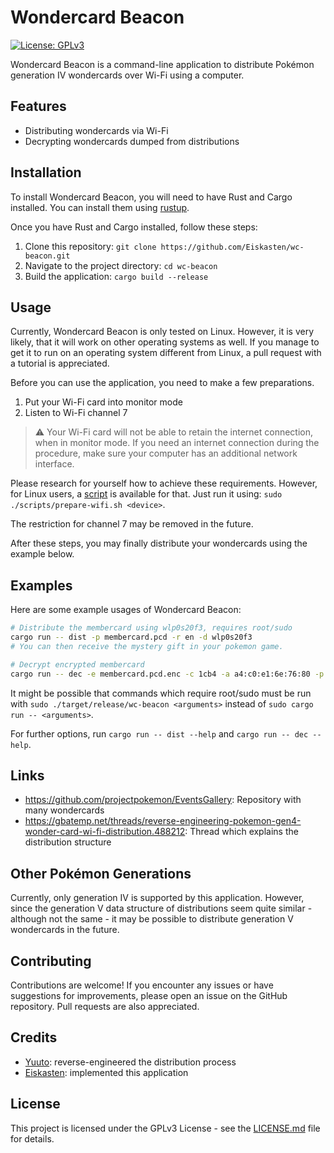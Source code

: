 # Wondercard Beacon

[![License: GPLv3](https://img.shields.io/badge/License-GPLv3-darkgreen.svg)](https://opensource.org/license/gpl-3-0/)

Wondercard Beacon is a command-line application to distribute Pokémon generation IV wondercards over Wi-Fi using a
computer.

## Features

- Distributing wondercards via Wi-Fi
- Decrypting wondercards dumped from distributions

## Installation

To install Wondercard Beacon, you will need to have Rust and Cargo installed. You can install them
using [rustup](https://rustup.rs/).

Once you have Rust and Cargo installed, follow these steps:

1. Clone this repository: `git clone https://github.com/Eiskasten/wc-beacon.git`
2. Navigate to the project directory: `cd wc-beacon`
3. Build the application: `cargo build --release`

## Usage

Currently, Wondercard Beacon is only tested on Linux.
However, it is very likely, that it will work on other operating systems as well.
If you manage to get it to run on an operating system different from Linux, a pull request with a tutorial is
appreciated.

Before you can use the application, you need to make a few preparations.

1. Put your Wi-Fi card into monitor mode
2. Listen to Wi-Fi channel 7

> :warning: Your Wi-Fi card will not be able to retain the internet connection, when in monitor mode.
> If you need an internet connection during the procedure, make sure your computer has an additional network interface.

Please research for yourself how to achieve these requirements.
However, for Linux users, a [script](scripts/prepare-wifi.sh) is available for that.
Just run it using: `sudo ./scripts/prepare-wifi.sh <device>`.

The restriction for channel 7 may be removed in the future.

After these steps, you may finally distribute your wondercards using the example below.

## Examples

Here are some example usages of Wondercard Beacon:

```sh
# Distribute the membercard using wlp0s20f3, requires root/sudo
cargo run -- dist -p membercard.pcd -r en -d wlp0s20f3
# You can then receive the mystery gift in your pokemon game.

# Decrypt encrypted membercard
cargo run -- dec -e membercard.pcd.enc -c 1cb4 -a a4:c0:e1:6e:76:80 -p decryped.pcd
```

It might be possible that commands which require root/sudo must be run with `sudo ./target/release/wc-beacon <arguments>` instead of `sudo cargo run -- <arguments>`.

For further options, run `cargo run -- dist --help` and `cargo run -- dec --help`.

## Links

- https://github.com/projectpokemon/EventsGallery: Repository with many wondercards
- https://gbatemp.net/threads/reverse-engineering-pokemon-gen4-wonder-card-wi-fi-distribution.488212: Thread which
  explains the distribution structure

## Other Pokémon Generations

Currently, only generation IV is supported by this application.
However, since the generation V data structure of distributions seem quite similar - although not the same - it may be
possible to distribute generation V wondercards in the future.

## Contributing

Contributions are welcome!
If you encounter any issues or have suggestions for improvements, please open an issue on the GitHub repository.
Pull requests are also appreciated.

## Credits

- [Yuuto](https://gbatemp.net/members/yuuto.435475/): reverse-engineered the distribution process
- [Eiskasten](https://github.com/Eiskasten): implemented this application

## License

This project is licensed under the GPLv3 License - see the [LICENSE.md](LICENSE.md) file for details.
